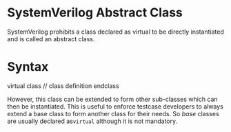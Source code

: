 #  SystemVerilog Abstract Class 

SystemVerilog prohibits a class declared as virtual  to be directly instantiated and is called an abstract  class. <br/>
# Syntax
virtual class <class-name>
	// class definition
endclass
  
  <p>However, this class can be extended to form other sub-classes which can then be instantiated. This is useful to enforce testcase developers to always extend a base class to form another class for their needs. So <i>base</i> classes are usually declared as<code>virtual</code> although it is not mandatory.</p>
